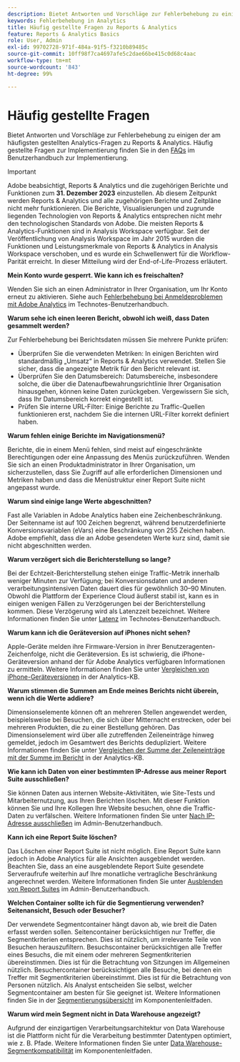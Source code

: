 ```yaml
---
description: Bietet Antworten und Vorschläge zur Fehlerbehebung zu einigen der am häufigsten gestellten Fragen zu Analytics.
keywords: Fehlerbehebung in Analytics
title: Häufig gestellte Fragen zu Reports & Analytics
feature: Reports & Analytics Basics
role: User, Admin
exl-id: 99702728-971f-484a-91f5-f3210b89485c
source-git-commit: 10ff98f7ca4697afe5c2dae66be415c0d68c4aac
workflow-type: tm+mt
source-wordcount: '843'
ht-degree: 99%

---
```


# Häufig gestellte Fragen

Bietet Antworten und Vorschläge zur Fehlerbehebung zu einigen der am häufigsten gestellten Analytics-Fragen zu Reports &amp; Analytics. Häufig gestellte Fragen zur Implementierung finden Sie in den [FAQs](/help/implement/faq.md) im Benutzerhandbuch zur Implementierung.

>[!IMPORTANT]
>Adobe beabsichtigt, Reports &amp; Analytics und die zugehörigen Berichte und Funktionen zum **31. Dezember 2023** einzustellen. Ab diesem Zeitpunkt werden Reports &amp; Analytics und alle zugehörigen Berichte und Zeitpläne nicht mehr funktionieren. Die Berichte, Visualisierungen und zugrunde liegenden Technologien von Reports &amp; Analytics entsprechen nicht mehr den technologischen Standards von Adobe. Die meisten Reports &amp; Analytics-Funktionen sind in Analysis Workspace verfügbar. Seit der Veröffentlichung von Analysis Workspace im Jahr 2015 wurden die Funktionen und Leistungsmerkmale von Reports &amp; Analytics in Analysis Workspace verschoben, und es wurde ein Schwellenwert für die Workflow-Parität erreicht. In dieser Mitteilung wird der End-of-Life-Prozess erläutert.

**Mein Konto wurde gesperrt. Wie kann ich es freischalten?**

Wenden Sie sich an einen Administrator in Ihrer Organisation, um Ihr Konto erneut zu aktivieren. Siehe auch [Fehlerbehebung bei Anmeldeproblemen mit Adobe Analytics](/help/technotes/troubleshoot-login.md) im Technotes-Benutzerhandbuch.

**Warum sehe ich einen leeren Bericht, obwohl ich weiß, dass Daten gesammelt werden?**

Zur Fehlerbehebung bei Berichtsdaten müssen Sie mehrere Punkte prüfen:

* Überprüfen Sie die verwendeten Metriken: In einigen Berichten wird standardmäßig „Umsatz“ in Reports &amp; Analytics verwendet. Stellen Sie sicher, dass die angezeigte Metrik für den Bericht relevant ist.
* Überprüfen Sie den Datumsbereich: Datumsbereiche, insbesondere solche, die über die Datenaufbewahrungsrichtlinie Ihrer Organisation hinausgehen, können keine Daten zurückgeben. Vergewissern Sie sich, dass Ihr Datumsbereich korrekt eingestellt ist.
* Prüfen Sie interne URL-Filter: Einige Berichte zu Traffic-Quellen funktionieren erst, nachdem Sie die internen URL-Filter korrekt definiert haben.

**Warum fehlen einige Berichte im Navigationsmenü?**

Berichte, die in einem Menü fehlen, sind meist auf eingeschränkte Berechtigungen oder eine Anpassung des Menüs zurückzuführen. Wenden Sie sich an einen Produktadministrator in Ihrer Organisation, um sicherzustellen, dass Sie Zugriff auf alle erforderlichen Dimensionen und Metriken haben und dass die Menüstruktur einer Report Suite nicht angepasst wurde.

**Warum sind einige lange Werte abgeschnitten?**

Fast alle Variablen in Adobe Analytics haben eine Zeichenbeschränkung. Der Seitenname ist auf 100 Zeichen begrenzt, während benutzerdefinierte Konversionsvariablen (eVars) eine Beschränkung von 255 Zeichen haben. Adobe empfiehlt, dass die an Adobe gesendeten Werte kurz sind, damit sie nicht abgeschnitten werden.

**Warum verzögert sich die Berichterstellung so lange?**

Bei der Echtzeit-Berichterstellung stehen einige Traffic-Metrik innerhalb weniger Minuten zur Verfügung; bei Konversionsdaten und anderen verarbeitungsintensiven Daten dauert dies für gewöhnlich 30–90 Minuten. Obwohl die Plattform der Experience Cloud äußerst stabil ist, kann es in einigen wenigen Fällen zu Verzögerungen bei der Berichterstellung kommen. Diese Verzögerung wird als Latenzzeit bezeichnet. Weitere Informationen finden Sie unter [Latenz](/help/technotes/latency.md) im Technotes-Benutzerhandbuch.

**Warum kann ich die Geräteversion auf iPhones nicht sehen?**

Apple-Geräte melden ihre Firmware-Version in ihrer Benutzeragenten-Zeichenfolge, nicht die Geräteversion. Es ist schwierig, die iPhone-Geräteversion anhand der für Adobe Analytics verfügbaren Informationen zu ermitteln. Weitere Informationen finden Sie unter [Vergleichen von iPhone-Geräteversionen](https://helpx.adobe.com/de/analytics/kb/comparing-iphone-device-versions.html) in der Analytics-KB.

**Warum stimmen die Summen am Ende meines Berichts nicht überein, wenn ich die Werte addiere?**

Dimensionselemente können oft an mehreren Stellen angewendet werden, beispielsweise bei Besuchen, die sich über Mitternacht erstrecken, oder bei mehreren Produkten, die zu einer Bestellung gehören. Das Dimensionselement wird über alle zutreffenden Zeileneinträge hinweg gemeldet, jedoch im Gesamtwert des Berichts dedupliziert. Weitere Informationen finden Sie unter [Vergleichen der Summe der Zeileneinträge mit der Summe im Bericht](https://helpx.adobe.com/de/analytics/kb/sum-line-items-different-from-total.html) in der Analytics-KB.

**Wie kann ich Daten von einer bestimmten IP-Adresse aus meiner Report Suite ausschließen?**

Sie können Daten aus internen Website-Aktivitäten, wie Site-Tests und Mitarbeiternutzung, aus Ihren Berichten löschen. Mit dieser Funktion können Sie und Ihre Kollegen Ihre Website besuchen, ohne die Traffic-Daten zu verfälschen. Weitere Informationen finden Sie unter [Nach IP-Adresse ausschließen](/help/admin/admin/exclude-ip.md) im Admin-Benutzerhandbuch.

**Kann ich eine Report Suite löschen?**

Das Löschen einer Report Suite ist nicht möglich. Eine Report Suite kann jedoch in Adobe Analytics für alle Ansichten ausgeblendet werden. Beachten Sie, dass an eine ausgeblendete Report Suite gesendete Serveraufrufe weiterhin auf Ihre monatliche vertragliche Beschränkung angerechnet werden. Weitere Informationen finden Sie unter [Ausblenden von Report Suites](/help/admin/company/c-hide-report-suites.md) im Admin-Benutzerhandbuch.

**Welchen Container sollte ich für die Segmentierung verwenden? Seitenansicht, Besuch oder Besucher?**

Der verwendete Segmentcontainer hängt davon ab, wie breit die Daten erfasst werden sollen. Seitencontainer berücksichtigen nur Treffer, die Segmentkriterien entsprechen. Dies ist nützlich, um irrelevante Teile von Besuchen herauszufiltern. Besuchscontainer berücksichtigen alle Treffer eines Besuchs, die mit einem oder mehreren Segmentkriterien übereinstimmen. Dies ist für die Betrachtung von Sitzungen im Allgemeinen nützlich. Besuchercontainer berücksichtigen alle Besuche, bei denen ein Treffer mit Segmentkriterien übereinstimmt. Dies ist für die Betrachtung von Personen nützlich. Als Analyst entscheiden Sie selbst, welcher Segmentcontainer am besten für Sie geeignet ist. Weitere Informationen finden Sie in der [Segmentierungsübersicht](/help/components/segmentation/seg-overview.md) im Komponentenleitfaden.

**Warum wird mein Segment nicht in Data Warehouse angezeigt?**

Aufgrund der einzigartigen Verarbeitungsarchitektur von Data Warehouse ist die Plattform nicht für die Verarbeitung bestimmter Datentypen optimiert, wie z. B. Pfade. Weitere Informationen finden Sie unter [Data Warehouse-Segmentkompatibilität](/help/components/segmentation/seg-reference/seg-compatibility.md) im Komponentenleitfaden.
